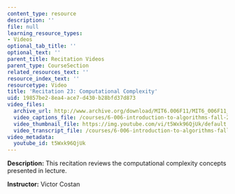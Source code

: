 ```yaml
---
content_type: resource
description: ''
file: null
learning_resource_types:
- Videos
optional_tab_title: ''
optional_text: ''
parent_title: Recitation Videos
parent_type: CourseSection
related_resources_text: ''
resource_index_text: ''
resourcetype: Video
title: 'Recitation 23: Computational Complexity'
uid: 19857be2-8ea4-ace7-d430-b28bfd37d873
video_files:
  archive_url: http://www.archive.org/download/MIT6.006F11/MIT6_006F11_rec23_300k.mp4
  video_captions_file: /courses/6-006-introduction-to-algorithms-fall-2011/997e8ae4b7a255738d284d82882fb8b0_t5Wxk96QjUk.vtt
  video_thumbnail_file: https://img.youtube.com/vi/t5Wxk96QjUk/default.jpg
  video_transcript_file: /courses/6-006-introduction-to-algorithms-fall-2011/168b6e05da169297f26caad846c1f722_t5Wxk96QjUk.pdf
video_metadata:
  youtube_id: t5Wxk96QjUk
---
```


**Description:** This recitation reviews the computational complexity concepts presented in lecture.

**Instructor:** Victor Costan